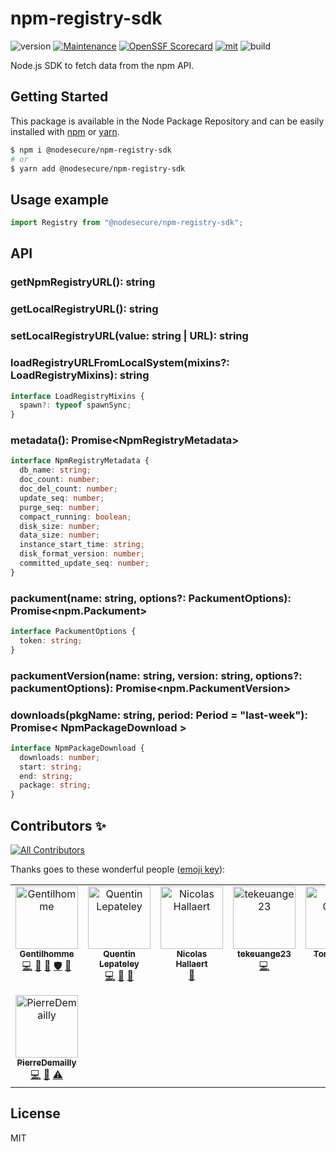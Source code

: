 # npm-registry-sdk

![version](https://img.shields.io/badge/dynamic/json.svg?style=for-the-badge&url=https://raw.githubusercontent.com/NodeSecure/npm-registry-sdk/master/package.json&query=$.version&label=Version)
[![Maintenance](https://img.shields.io/badge/Maintained%3F-yes-green.svg?style=for-the-badge)](https://github.com/NodeSecure/npm-registry-sdk/graphs/commit-activity)
[![OpenSSF
Scorecard](https://api.securityscorecards.dev/projects/github.com/NodeSecure/npm-registry-sdk/badge?style=for-the-badge)](https://api.securityscorecards.dev/projects/github.com/NodeSecure/npm-registry-sdk)
[![mit](https://img.shields.io/github/license/Naereen/StrapDown.js.svg?style=for-the-badge)](https://github.com/NodeSecure/npm-registry-sdk/blob/master/LICENSE)
![build](https://img.shields.io/github/actions/workflow/status/NodeSecure/npm-registry-sdk/node.js.yml?style=for-the-badge)

Node.js SDK to fetch data from the npm API.

## Getting Started

This package is available in the Node Package Repository and can be easily installed with [npm](https://docs.npmjs.com/getting-started/what-is-npm) or [yarn](https://yarnpkg.com).

```bash
$ npm i @nodesecure/npm-registry-sdk
# or
$ yarn add @nodesecure/npm-registry-sdk
```

## Usage example

```ts
import Registry from "@nodesecure/npm-registry-sdk";
```

## API

### getNpmRegistryURL(): string

### getLocalRegistryURL(): string

### setLocalRegistryURL(value: string | URL): string

### loadRegistryURLFromLocalSystem(mixins?: LoadRegistryMixins): string

```ts
interface LoadRegistryMixins {
  spawn?: typeof spawnSync;
}
```

### metadata(): Promise\<NpmRegistryMetadata>

```ts
interface NpmRegistryMetadata {
  db_name: string;
  doc_count: number;
  doc_del_count: number;
  update_seq: number;
  purge_seq: number;
  compact_running: boolean;
  disk_size: number;
  data_size: number;
  instance_start_time: string;
  disk_format_version: number;
  committed_update_seq: number;
}
```

### packument(name: string, options?: PackumentOptions): Promise\<npm.Packument>

```ts
interface PackumentOptions {
  token: string;
}
```

### packumentVersion(name: string, version: string, options?: packumentOptions): Promise\<npm.PackumentVersion>

### downloads(pkgName: string, period: Period = "last-week"): Promise< NpmPackageDownload >

```ts
interface NpmPackageDownload {
  downloads: number;
  start: string;
  end: string;
  package: string;
}
```

## Contributors ✨

<!-- ALL-CONTRIBUTORS-BADGE:START - Do not remove or modify this section -->
[![All Contributors](https://img.shields.io/badge/all_contributors-8-orange.svg?style=flat-square)](#contributors-)
<!-- ALL-CONTRIBUTORS-BADGE:END -->

Thanks goes to these wonderful people ([emoji key](https://allcontributors.org/docs/en/emoji-key)):

<!-- ALL-CONTRIBUTORS-LIST:START - Do not remove or modify this section -->
<!-- prettier-ignore-start -->
<!-- markdownlint-disable -->
<table>
  <tbody>
    <tr>
      <td align="center" valign="top" width="14.28%"><a href="https://www.linkedin.com/in/thomas-gentilhomme/"><img src="https://avatars.githubusercontent.com/u/4438263?v=4?s=100" width="100px;" alt="Gentilhomme"/><br /><sub><b>Gentilhomme</b></sub></a><br /><a href="https://github.com/NodeSecure/npm-registry-sdk/commits?author=fraxken" title="Code">💻</a> <a href="https://github.com/NodeSecure/npm-registry-sdk/commits?author=fraxken" title="Documentation">📖</a> <a href="https://github.com/NodeSecure/npm-registry-sdk/pulls?q=is%3Apr+reviewed-by%3Afraxken" title="Reviewed Pull Requests">👀</a> <a href="#security-fraxken" title="Security">🛡️</a> <a href="https://github.com/NodeSecure/npm-registry-sdk/issues?q=author%3Afraxken" title="Bug reports">🐛</a></td>
      <td align="center" valign="top" width="14.28%"><a href="https://github.com/QuentinLpy"><img src="https://avatars.githubusercontent.com/u/31780359?v=4?s=100" width="100px;" alt="Quentin Lepateley"/><br /><sub><b>Quentin Lepateley</b></sub></a><br /><a href="https://github.com/NodeSecure/npm-registry-sdk/commits?author=QuentinLpy" title="Code">💻</a> <a href="https://github.com/NodeSecure/npm-registry-sdk/commits?author=QuentinLpy" title="Documentation">📖</a> <a href="https://github.com/NodeSecure/npm-registry-sdk/pulls?q=is%3Apr+reviewed-by%3AQuentinLpy" title="Reviewed Pull Requests">👀</a></td>
      <td align="center" valign="top" width="14.28%"><a href="https://github.com/Rossb0b"><img src="https://avatars.githubusercontent.com/u/39910164?v=4?s=100" width="100px;" alt="Nicolas Hallaert"/><br /><sub><b>Nicolas Hallaert</b></sub></a><br /><a href="https://github.com/NodeSecure/npm-registry-sdk/commits?author=Rossb0b" title="Documentation">📖</a></td>
      <td align="center" valign="top" width="14.28%"><a href="https://github.com/tekeuange23"><img src="https://avatars.githubusercontent.com/u/35274201?v=4?s=100" width="100px;" alt="tekeuange23"/><br /><sub><b>tekeuange23</b></sub></a><br /><a href="https://github.com/NodeSecure/npm-registry-sdk/commits?author=tekeuange23" title="Code">💻</a></td>
      <td align="center" valign="top" width="14.28%"><a href="http://tonygo.dev"><img src="https://avatars.githubusercontent.com/u/22824417?v=4?s=100" width="100px;" alt="Tony Gorez"/><br /><sub><b>Tony Gorez</b></sub></a><br /><a href="https://github.com/NodeSecure/npm-registry-sdk/commits?author=tony-go" title="Code">💻</a></td>
      <td align="center" valign="top" width="14.28%"><a href="https://hirok.io"><img src="https://avatars.githubusercontent.com/u/1075694?v=4?s=100" width="100px;" alt="hiroki osame"/><br /><sub><b>hiroki osame</b></sub></a><br /><a href="https://github.com/NodeSecure/npm-registry-sdk/commits?author=privatenumber" title="Code">💻</a></td>
      <td align="center" valign="top" width="14.28%"><a href="https://github.com/fabnguess"><img src="https://avatars.githubusercontent.com/u/72697416?v=4?s=100" width="100px;" alt="Kouadio Fabrice Nguessan"/><br /><sub><b>Kouadio Fabrice Nguessan</b></sub></a><br /><a href="#maintenance-fabnguess" title="Maintenance">🚧</a></td>
    </tr>
    <tr>
      <td align="center" valign="top" width="14.28%"><a href="https://github.com/PierreDemailly"><img src="https://avatars.githubusercontent.com/u/39910767?v=4?s=100" width="100px;" alt="PierreDemailly"/><br /><sub><b>PierreDemailly</b></sub></a><br /><a href="https://github.com/NodeSecure/npm-registry-sdk/commits?author=PierreDemailly" title="Code">💻</a> <a href="https://github.com/NodeSecure/npm-registry-sdk/commits?author=PierreDemailly" title="Documentation">📖</a> <a href="https://github.com/NodeSecure/npm-registry-sdk/commits?author=PierreDemailly" title="Tests">⚠️</a></td>
    </tr>
  </tbody>
</table>

<!-- markdownlint-restore -->
<!-- prettier-ignore-end -->

<!-- ALL-CONTRIBUTORS-LIST:END -->

## License

MIT
